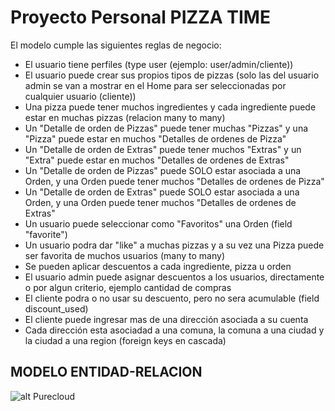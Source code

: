 # Proyecto Personal PIZZA TIME

El modelo cumple las siguientes reglas de negocio:

- El usuario tiene perfiles (type user (ejemplo: user/admin/cliente))
- El usuario puede crear sus propios tipos de pizzas (solo las del usuario admin se van a mostrar en el Home para ser seleccionadas por cualquier usuario (cliente))
- Una pizza puede tener muchos ingredientes y cada ingrediente puede estar en muchas pizzas (relacion many to many)
- Un "Detalle de orden de Pizzas" puede tener muchas "Pizzas" y una "Pizza" puede estar en muchos "Detalles de ordenes de Pizza" 
- Un "Detalle de orden de Extras" puede tener muchos "Extras" y un "Extra" puede estar en muchos "Detalles de ordenes de Extras"
- Un "Detalle de orden de Pizzas" puede SOLO estar asociada a una Orden, y una Orden puede tener muchos "Detalles de ordenes de Pizza"
- Un "Detalle de orden de Extras" puede SOLO estar asociada a una Orden, y una Orden puede tener muchos "Detalles de ordenes de Extras"
- Un usuario puede seleccionar como "Favoritos" una Orden (field "favorite")
- Un usuario podra dar "like" a muchas pizzas y a su vez una Pizza puede ser favorita de muchos usuarios (many to many)
- Se pueden aplicar descuentos a cada ingrediente, pizza u orden
- El usuario admin puede asignar descuentos a los usuarios, directamente o por algun criterio, ejemplo cantidad de compras
- El cliente podra o no usar su descuento, pero no sera acumulable (field discount_used)
- El cliente puede ingresar mas de una dirección asociada a su cuenta
- Cada dirección esta asociadad a una comuna, la comuna a una ciudad y la ciudad a una region (foreign keys en cascada)


## MODELO ENTIDAD-RELACION
![alt Purecloud](imagenes/ER-MODELS.png)

